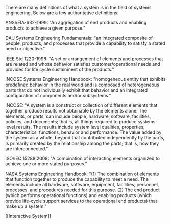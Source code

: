 There are many definitions of what a system is in the field of systems engineering. Below are a few authoritative definitions:

ANSI/EIA-632-1999: "An aggregation of end products and enabling products to achieve a given purpose."

DAU Systems Engineering Fundamentals: "an integrated composite of people, products, and processes that provide a capability to satisfy a stated need or objective."

IEEE Std 1220-1998: "A set or arrangement of elements and processes that are related and whose behavior satisfies customer/operational needs and provides for life cycle sustainment of the products."

INCOSE Systems Engineering Handbook: "homogeneous entity that exhibits predefined behavior in the real world and is composed of heterogeneous parts that do not individually exhibit that behavior and an integrated configuration of components and/or subsystems."

INCOSE: "A system is a construct or collection of different elements that together produce results not obtainable by the elements alone. The elements, or parts, can include people, hardware, software, facilities, policies, and documents; that is, all things required to produce systems-level results. The results include system level qualities, properties, characteristics, functions, behavior and performance. The value added by the system as a whole, beyond that contributed independently by the parts, is primarily created by the relationship among the parts; that is, how they are interconnected."

ISO/IEC 15288:2008: "A combination of interacting elements organized to achieve one or more stated purposes."

NASA Systems Engineering Handbook: "(1) The combination of elements that function together to produce the capability to meet a need. The elements include all hardware, software, equipment, facilities, personnel, processes, and procedures needed for this purpose. (2) The end product (which performs operational functions) and enabling products (which provide life-cycle support services to the operational end products) that make up a system."

[[Interactive System]]